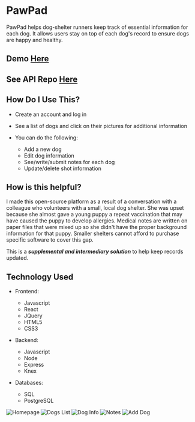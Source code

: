 # PawPad

PawPad helps dog-shelter runners keep track of essential information for each dog. It allows users stay on top of each dog's record to ensure dogs are happy and healthy.

## Demo [Here](https://pawpad.now.sh/)

## See API Repo [Here](https://github.com/josno/pawpad-server)

## How Do I Use This?

-   Create an account and log in
-   See a list of dogs and click on their pictures for additional information
-   You can do the following:

    -   Add a new dog
    -   Edit dog information
    -   See/write/submit notes for each dog
    -   Update/delete shot information

## How is this helpful?

I made this open-source platform as a result of a conversation with a colleague who volunteers with a small, local dog shelter. She was upset because she almost gave a young puppy a repeat vaccination that may have caused the puppy to develop allergies. Medical notes are written on paper files that were mixed up so she didn't have the proper background information for that puppy. Smaller shelters cannot afford to purchase specific software to cover this gap.

This is a **_supplemental and intermediary solution_** to help keep records updated.

## Technology Used

-   Frontend:

    -   Javascript
    -   React
    -   JQuery
    -   HTML5
    -   CSS3

-   Backend:

    -   Javascript
    -   Node
    -   Express
    -   Knex

-   Databases:
    -   SQL
    -   PostgreSQL

![Homepage](https://github.com/josno/pawpad-client/blob/master/src/assets/home-page.png?raw=true)
![Dogs List](https://github.com/josno/pawpad-client/blob/master/src/assets/dogs-list.png?raw=true)
![Dog Info](https://raw.githubusercontent.com/josno/pawpad-client/master/src/assets/dog-info.png)
![Notes](https://raw.githubusercontent.com/josno/pawpad-client/master/src/assets/notes.png)
![Add Dog](https://github.com/josno/pawpad-client/blob/master/src/assets/add-dog-form.png?raw=true)
